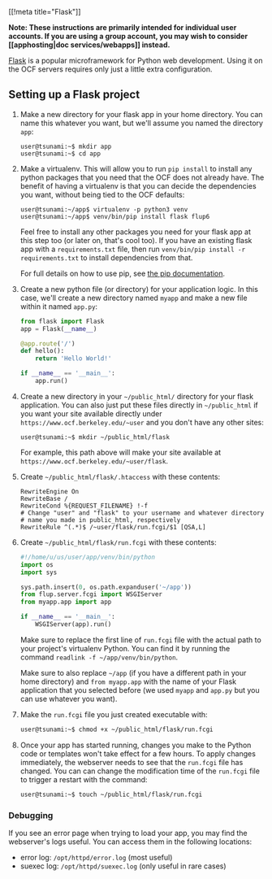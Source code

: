 [[!meta title="Flask"]]

**Note: These instructions are primarily intended for individual user accounts.
If you are using a group account, you may wish to consider
[[apphosting|doc services/webapps]] instead.**

[Flask](https://palletsprojects.com/p/flask/) is a popular microframework for
Python web development. Using it on the OCF servers requires only just a little
extra configuration.


## Setting up a Flask project

1. Make a new directory for your flask app in your home directory. You can name
   this whatever you want, but we'll assume you named the directory `app`:

   ```shell
   user@tsunami:~$ mkdir app
   user@tsunami:~$ cd app
   ```

2. Make a virtualenv.  This will allow you to run `pip install` to install any
   python packages that you need that the OCF does not already have. The
   benefit of having a virtualenv is that you can decide the dependencies you
   want, without being tied to the OCF defaults:

   ```shell
   user@tsunami:~/app$ virtualenv -p python3 venv
   user@tsunami:~/app$ venv/bin/pip install flask flup6
   ```

   Feel free to install any other packages you need for your flask app at this
   step too (or later on, that's cool too). If you have an existing flask app
   with a `requirements.txt` file, then run `venv/bin/pip install -r
   requirements.txt` to install dependencies from that.

   For full details on how to use pip, see [the pip documentation][pip-docs].

3. Create a new python file (or directory) for your application logic. In this
   case, we'll create a new directory named `myapp` and make a new file within
   it named `app.py`:

   ```python
   from flask import Flask
   app = Flask(__name__)

   @app.route('/')
   def hello():
       return 'Hello World!'

   if __name__ == '__main__':
       app.run()
   ```

4. Create a new directory in your `~/public_html/` directory for your flask
   application. You can also just put these files directly in `~/public_html`
   if you want your site available directly under
   `https://www.ocf.berkeley.edu/~user` and you don't have any other sites:

   ```shell
   user@tsunami:~$ mkdir ~/public_html/flask
   ```

   For example, this path above will make your site available at
   `https://www.ocf.berkeley.edu/~user/flask`.

5. Create `~/public_html/flask/.htaccess` with these contents:

   ```apacheconf
   RewriteEngine On
   RewriteBase /
   RewriteCond %{REQUEST_FILENAME} !-f
   # Change "user" and "flask" to your username and whatever directory
   # name you made in public_html, respectively
   RewriteRule ^(.*)$ /~user/flask/run.fcgi/$1 [QSA,L]
   ```

6. Create `~/public_html/flask/run.fcgi` with these contents:

   ```python
   #!/home/u/us/user/app/venv/bin/python
   import os
   import sys

   sys.path.insert(0, os.path.expanduser('~/app'))
   from flup.server.fcgi import WSGIServer
   from myapp.app import app

   if __name__ == '__main__':
       WSGIServer(app).run()
   ```

   Make sure to replace the first line of `run.fcgi` file with the actual path
   to your project's virtualenv Python. You can find it by running the command
   `readlink -f ~/app/venv/bin/python`.

   Make sure to also replace `~/app` (if you have a different path in your home
   directory) and `from myapp.app` with the name of your Flask application that
   you selected before (we used `myapp` and `app.py` but you can use whatever
   you want).

7. Make the `run.fcgi` file you just created executable with:

   ```bash
   user@tsunami:~$ chmod +x ~/public_html/flask/run.fcgi
   ```

8. Once your app has started running, changes you make to the Python code or
   templates won't take effect for a few hours. To apply changes immediately,
   the webserver needs to see that the `run.fcgi` file has changed. You can can
   change the modification time of the `run.fcgi` file to trigger a restart
   with the command:

   ```bash
   user@tsunami:~$ touch ~/public_html/flask/run.fcgi
   ```

### Debugging

If you see an error page when trying to load your app, you may find the
webserver's logs useful. You can access them in the following locations:

* error log: `/opt/httpd/error.log` (most useful)
* suexec log: `/opt/httpd/suexec.log` (only useful in rare cases)


[pip-docs]: https://packaging.python.org/tutorials/installing-packages/#installing-from-pypi
